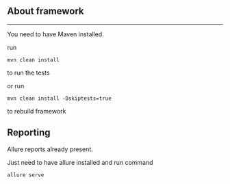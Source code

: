 About framework
---

---

You need to have Maven installed.

run 
```
mvn clean install
```
to run the tests

or run
```
mvn clean install -Dskiptests=true
```
to rebuild framework

Reporting
---
Allure reports already present.

Just need to have allure installed and run command
```
allure serve
```

